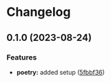 # Changelog

## 0.1.0 (2023-08-24)


### Features

* **poetry:** added setup ([5fbbf36](https://github.com/CHIMEFRB/fitburst/commit/5fbbf3630faf9c810fcff3b8ac2e6a77d9ee3e7f))
